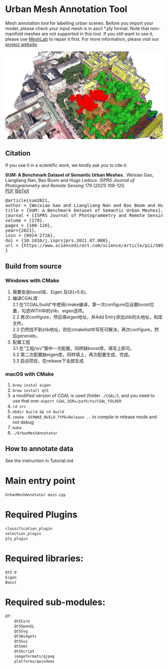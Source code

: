 
# Urban Mesh Annotation Tool

Mesh annotation tool for labelling urban scenes. 
Before you import your model, please check your input mesh is in ascii *.ply format.
Note that non-manifold meshes are not supported in this tool. 
If you still want to use it, please use [MeshLab](https://www.meshlab.net/) to repair it first.
For more information, please visit our [project website](https://3d.bk.tudelft.nl/projects/meshannotation/).

<div align="center">    
<img src="pics/annotation_fuse.jpg" width="800px" />
</div>

## Citation

If you use it in a scientific work, we kindly ask you to cite it:

<div class="filteredelement"><strong> SUM: A Benchmark Dataset of Semantic Urban Meshes </strong>. Weixiao Gao, Liangliang Nan, Bas Boom and Hugo Ledoux. <em> ISPRS Journal of Photogrammetry and Remote Sensing</em> 179 (2021) 108-120. <br/><a href="https://www.sciencedirect.com/science/article/pii/S0924271621001854"><i class="fas fa-external-link-alt"></i> PDF</a> <a href="#myref" data-toggle="collapse"><i class="fas fa-caret-square-down"></i> BibTeX</a> <div id="myref" class="collapse" tabindex="-1"><pre class="bibtex">@article{sum2021,
author = {Weixiao Gao and Liangliang Nan and Bas Boom and Hugo Ledoux},
title = {SUM: A Benchmark Dataset of Semantic Urban Meshes},
journal = {ISPRS Journal of Photogrammetry and Remote Sensing},
volume = {179},
pages = {108-120},
year={2021},
issn = {0924-2716},
doi = {10.1016/j.isprsjprs.2021.07.008},
url = {https://www.sciencedirect.com/science/article/pii/S0924271621001854},
}
</pre></div></div>

 
## Build from source
### Windows with CMake 

  1. 需要安装boost库、Eigen 及Qt(>5.6)。
  2. 编译CGAL库  
  2.1 在“/CGAL/build”中使用cmake编译，第一次configure后设置boost位置，勾选WITH中的zlib、eigen选项。  
  2.2 再次configure，然后填eigen地址，并Add Entry添加zlib的头地址，和库文件。  
  2.3 仍然找不到zlib地址，则在cmakelist中写死可解决，再次configure，然后generate。  
  3. 配置工程  
  3.1 在“工程/src”第中一次配置，同样缺boost库，填写上即可。  
  3.2 第二次配置缺eigen库，同样填上，再次配置生成，完成。  
  3.3 启动项目，在release下全部生成  

### macOS with CMake 

  1. `brew instal eigen`
  1. `brew install qt5`
  1. a modified version of CGAL is used (folder `./CGAL/`), and you need to use that one: `export CGAL_DIR=/path/to/CGAL_FOLDER` 
  1. `cd src`
  1. `mkdir build && cd build`
  1. `cmake -DCMAKE_BUILD_TYPE=Release ..` to compile in release mode and not debug
  1. `make`
  1. `./UrbanMeshAnnotator`


## How to annotate data

See the instruction in Tutorial.md


# Main entry point  
	UrbanMeshAnnotator main.cpp  
  
# Required Plugins  
	classification_plugin  
	selection_plugin  
	ply_plugin  
  
# Required libraries:  
	Qt5.9  
	Eigen  
	Boost  
  
# Required sub-modules:  
	QT:  
		Qt5Core  
		Qt5OpenGL  
		Qt5Svg    
		Qt5Widgets  
		Qt5Gui  
		Qt5Xml  
		Qt5Script  
		imageformats/qjpeg  
		platforms/qwindows  
  
